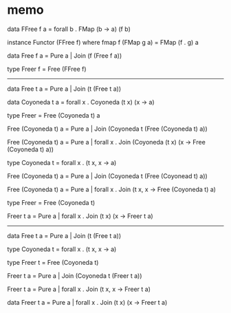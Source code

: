 memo
====

data FFree f a = forall b . FMap (b -> a) (f b)

instance Functor (FFree f) where
	fmap f (FMap g a) = FMap (f . g) a

data Free f a
	= Pure a
	| Join (f (Free f a))

type Freer f = Free (FFree f)

---

data Free t a = Pure a | Join (t (Free t a))

data Coyoneda t a = forall x . Coyoneda (t x) (x -> a)

type Freer = Free (Coyoneda t) a

Free (Coyoneda t) a
	= Pure a
	| Join (Coyoneda t (Free (Coyoneda t) a))

Free (Coyoneda t) a
	= Pure a
	| forall x . Join (Coyoneda (t x) (x -> Free (Coyoneda t) a))

type Coyoneda t = forall x . (t x, x -> a)

Free (Coyoneda t) a
	= Pure a
	| Join (Coyoneda t (Free (Coyonead t) a))

Free (Coyoneda t) a
	= Pure a
	| forall x . Join (t x, x -> Free (Coyoneda t) a)

type Freer = Free (Coyoneda t)

Freer t a
	= Pure a
	| forall x . Join (t x) (x -> Freer t a)

---

data Free t a
	= Pure a
	| Join (t (Free t a))

type Coyoneda t = forall x . (t x, x -> a)

type Freer t = Free (Coyoneda t)

Freer t a
	= Pure a
	| Join (Coyoneda t (Freer t a))

Freer t a
	= Pure a
	| forall x . Join (t x, x -> Freer t a)

data Freer t a
	= Pure a
	| forall x . Join (t x) (x -> Freer t a)
